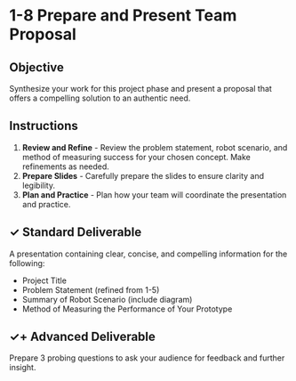 # 1-8 Prepare and Present Team Proposal

## Objective

Synthesize your work for this project phase and present a proposal that offers a compelling solution to an authentic need.

## Instructions

1. **Review and Refine** - Review the problem statement, robot scenario, and method of measuring success for your chosen concept. Make refinements as needed.
2. **Prepare Slides** - Carefully prepare the slides to ensure clarity and legibility.
3. **Plan and Practice** - Plan how your team will coordinate the presentation and practice.

## ✓ Standard Deliverable

A presentation containing clear, concise, and compelling information for the following:

* Project Title
* Problem Statement \(refined from 1-5\)
* Summary of Robot Scenario \(include diagram\)
* Method of Measuring the Performance of Your Prototype

## ✓+ Advanced Deliverable

Prepare 3 probing questions to ask your audience for feedback and further insight.

